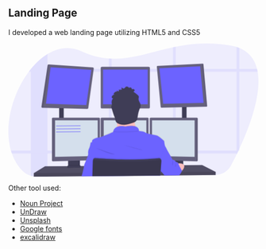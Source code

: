 ## Landing Page

I developed a web landing page utilizing HTML5 and CSS5


<svg xmlns="http://www.w3.org/2000/svg" xmlns:xlink="http://www.w3.org/1999/xlink" data-name="Layer 1" width="1041.32" height="554.17" viewBox="0 0 1041.32 554.17"><defs><linearGradient id="dff037aa-d578-4bab-81e7-399360663117-75" x1="597.75" y1="725.44" x2="597.75" y2="347.69" gradientUnits="userSpaceOnUse"><stop offset="0" stop-color="gray" stop-opacity="0.25"/><stop offset="0.54" stop-color="gray" stop-opacity="0.12"/><stop offset="1" stop-color="gray" stop-opacity="0.1"/></linearGradient></defs><title>programming</title><path d="M1040.82,611.12q-1.74,3.75-3.47,7.4-2.7,5.67-5.33,11.12c-.78,1.61-1.56,3.19-2.32,4.77-8.6,17.57-16.63,33.11-23.45,45.89A73.21,73.21,0,0,1,942.44,719l-151.65,1.65h-1.6l-13,.14-11.12.12-34.1.37-1.38,0-17.36.19h-.53l-107,1.16-95.51,1-11.11.12-69,.75H429l-44.75.48h-.48l-141.5,1.53-42.33.46a88.07,88.07,0,0,1-26.67-3.82,86.39,86.39,0,0,1-39.09-24.75C116,678.37,102.75,655,93.85,629.64q-1.93-5.49-3.6-11.12C59.44,514.37,97,380,164.6,290.08q4.25-5.64,8.64-11l.07-.08c20.79-25.52,44.1-46.84,68.93-62,44-26.91,92.75-34.49,140.7-11.9,40.57,19.12,78.45,28.11,115.17,30.55,3.71.24,7.42.42,11.11.53,84.23,2.65,163.17-27.7,255.87-47.29,3.69-.78,7.39-1.55,11.12-2.28,66.13-13.16,139.49-20.1,226.73-5.51a189.09,189.09,0,0,1,26.76,6.4q5.77,1.86,11.12,4c41.64,16.94,64.35,48.24,74,87.46q1.37,5.46,2.37,11.11C1134.3,384.41,1084.19,518.23,1040.82,611.12Z" transform="translate(-79.34 -172.91)" fill="#6c63ff" opacity="0.1"/><g opacity="0.1"><path d="M242.24,217V726.62l-42.33.46a88.07,88.07,0,0,1-26.67-3.82V279h.07C194.1,253.45,217.41,232.13,242.24,217Z" transform="translate(-79.34 -172.91)" fill="#6c63ff"/><path d="M1117.24,290.08H164.6q4.25-5.64,8.64-11V279h941.63Q1116.24,284.43,1117.24,290.08Z" transform="translate(-79.34 -172.91)" fill="#6c63ff"/><path d="M1040.82,191.51v427h-3.47q-2.7,5.67-5.33,11.12c-.78,1.61-1.56,3.19-2.32,4.77V187.47Q1035.47,189.33,1040.82,191.51Z" transform="translate(-79.34 -172.91)" fill="#6c63ff"/><path d="M776.21,186.58V720.83l-11.12.12V188.86C768.78,188.08,772.48,187.31,776.21,186.58Z" transform="translate(-79.34 -172.91)" fill="#6c63ff"/><path d="M509.22,236.15V723.73l-11.11.12V235.62C501.82,235.86,505.53,236,509.22,236.15Z" transform="translate(-79.34 -172.91)" fill="#6c63ff"/><path d="M1037.35,618.52q-2.7,5.67-5.33,11.12H93.85q-1.93-5.49-3.6-11.12Z" transform="translate(-79.34 -172.91)" fill="#6c63ff"/></g><rect x="211.6" y="265.83" width="19" height="57.66" fill="#3f3d56"/><rect x="722.93" y="262.83" width="19" height="61" fill="#3f3d56"/><polygon points="863.1 533.65 863.1 546.65 711.18 548.05 709.56 548.08 651.82 548.61 650.44 548.63 632.89 548.78 632.37 548.78 525.39 549.77 349.78 551.4 349.63 551.4 304.98 551.82 304.5 551.83 106.1 553.65 106.1 538.65 152.75 510.65 246.35 509.87 248.35 509.86 249.01 509.85 251.01 509.82 295.95 509.45 297.96 509.44 298.6 509.43 300.6 509.42 315.01 509.3 315.39 509.29 350.94 508.99 351.23 508.99 628.63 506.65 635.42 506.6 636.1 506.6 641.28 506.55 678.93 506.24 680.93 506.21 682.78 506.19 683.74 506.19 695.45 506.1 697.77 506.07 700.88 506.05 710.63 505.96 726.1 505.83 728.1 505.81 731.58 505.79 732.23 505.79 806.94 505.15 863.1 533.65" fill="#65617d"/><polygon points="863.1 533.65 863.1 546.65 711.18 548.05 709.56 548.08 651.82 548.61 650.44 548.63 632.89 548.78 632.37 548.78 525.39 549.77 349.78 551.4 349.63 551.4 304.98 551.82 304.5 551.83 106.1 553.65 106.1 538.65 152.75 510.65 246.35 509.87 248.35 509.86 249.01 509.85 251.01 509.82 295.95 509.45 297.96 509.44 298.6 509.43 300.6 509.42 315.01 509.3 315.39 509.29 350.94 508.99 351.23 508.99 628.63 506.65 635.42 506.6 636.1 506.6 641.28 506.55 678.93 506.24 680.93 506.21 682.78 506.19 683.74 506.19 695.45 506.1 697.77 506.07 700.88 506.05 710.63 505.96 726.1 505.83 728.1 505.81 731.58 505.79 732.23 505.79 806.94 505.15 863.1 533.65" opacity="0.2"/><path d="M375.44,656.57v24.49a6.13,6.13,0,0,1-3.5,5.54,6,6,0,0,1-2.5.6l-34.9.74a6,6,0,0,1-2.7-.57,6.12,6.12,0,0,1-3.57-5.57V656.57Z" transform="translate(-79.34 -172.91)" fill="#3f3d56"/><path d="M375.44,656.57v24.49a6.13,6.13,0,0,1-3.5,5.54,6,6,0,0,1-2.5.6l-34.9.74a6,6,0,0,1-2.7-.57,6.12,6.12,0,0,1-3.57-5.57V656.57Z" transform="translate(-79.34 -172.91)" opacity="0.1"/><path d="M377.44,656.57v24.49a6.13,6.13,0,0,1-3.5,5.54,6,6,0,0,1-2.5.6l-34.9.74a6,6,0,0,1-2.7-.57,6.12,6.12,0,0,1-3.57-5.57V656.57Z" transform="translate(-79.34 -172.91)" fill="#3f3d56"/><rect x="680.93" y="483.66" width="47.17" height="31.5" fill="#3f3d56"/><rect x="680.93" y="483.66" width="47.17" height="31.5" opacity="0.1"/><rect x="678.93" y="483.66" width="47.17" height="31.5" fill="#3f3d56"/><polygon points="230.6 265.82 230.6 271.55 211.6 271.06 211.6 265.82 230.6 265.82" opacity="0.1"/><path d="M435,277.31l-22.83,164a4.3,4.3,0,0,1-4.37,3.71L225,440.28l-3.47-.09a4.3,4.3,0,0,1-4.16-4.87L243,263.64a4.3,4.3,0,0,1,4.54-3.63L431,272.43A4.29,4.29,0,0,1,435,277.31Z" transform="translate(-79.34 -172.91)" fill="#65617d"/><polygon points="175.93 99.16 156.6 250.49 324.6 255.82 345.26 109.82 175.93 99.16" fill="#6c63ff"/><rect x="384.6" y="96.82" width="204.67" height="173.33" rx="5.33" ry="5.33" fill="#65617d"/><rect x="394.26" y="108.49" width="186" height="144.33" fill="#6c63ff"/><polygon points="741.93 262.82 741.93 266.61 722.93 267 722.93 262.82 741.93 262.82" opacity="0.1"/><path d="M907,432.53a3.08,3.08,0,0,1-3,3.28L716.8,439.68a3.08,3.08,0,0,1-3.13-2.79L697.58,269.61a3.08,3.08,0,0,1,2.92-3.37L886.28,257l2-.1a3.07,3.07,0,0,1,3.22,2.8Z" transform="translate(-79.34 -172.91)" fill="#65617d"/><polygon points="628.93 103.16 798.6 94.82 812.93 246.82 644.6 250.82 628.93 103.16" fill="#6c63ff"/><path d="M907,432.53a3.08,3.08,0,0,1-3,3.28L886.28,257l2-.1a3.07,3.07,0,0,1,3.22,2.8Z" transform="translate(-79.34 -172.91)" opacity="0.1"/><path d="M247.57,260,225,440.28l-3.47-.09a4.3,4.3,0,0,1-4.16-4.87L243,263.64A4.3,4.3,0,0,1,247.57,260Z" transform="translate(-79.34 -172.91)" opacity="0.1"/><rect x="211.6" y="306.41" width="19" height="17.08" opacity="0.1"/><polygon points="298.1 483.65 298.1 488.62 250.93 489.88 250.93 483.65 298.1 483.65" opacity="0.1"/><path d="M460.69,485.27v168.2a4,4,0,0,1-3.85,3.95l-191.65,5.1h-.05a4,4,0,0,1-3.95-3.95V485.27a4,4,0,0,1,3.95-3.95h191.6A4,4,0,0,1,460.69,485.27Z" transform="translate(-79.34 -172.91)" fill="#65617d"/><path d="M265.19,481.32v181.2h-.05a4,4,0,0,1-3.95-3.95V485.27a4,4,0,0,1,3.95-3.95Z" transform="translate(-79.34 -172.91)" opacity="0.1"/><polygon points="194.6 319.15 372.1 319.15 372.1 467.4 194.6 471.4 194.6 319.15" fill="#d4dfec"/><rect x="722.93" y="306.41" width="19" height="17.42" opacity="0.1"/><polygon points="726.1 483.65 726.1 490.06 678.93 488.8 678.93 483.65 726.1 483.65" opacity="0.1"/><path d="M867.69,485.27v173.3a4,4,0,0,1-4,3.95h0L672,657.42a4,4,0,0,1-3.85-3.95V485.27a4,4,0,0,1,3.95-3.95h191.6A4,4,0,0,1,867.69,485.27Z" transform="translate(-79.34 -172.91)" fill="#65617d"/><path d="M867.69,485.27v173.3a4,4,0,0,1-4,3.95h0V481.32h0A4,4,0,0,1,867.69,485.27Z" transform="translate(-79.34 -172.91)" opacity="0.1"/><polygon points="775.6 319.15 598.1 319.15 598.1 467.4 775.6 471.4 775.6 319.15" fill="#d4dfec"/><path d="M663.19,485.27v168.2a4,4,0,0,1-3.85,3.95l-191.65,5.1h0a4,4,0,0,1-4-3.95V485.27a4,4,0,0,1,3.95-3.95h191.6A4,4,0,0,1,663.19,485.27Z" transform="translate(-79.34 -172.91)" fill="#65617d"/><polygon points="397.1 319.15 574.6 319.15 574.6 467.4 397.1 471.4 397.1 319.15" fill="#d4dfec"/><polygon points="863.1 533.65 863.1 546.65 711.18 548.05 709.56 548.08 651.82 548.61 650.44 548.63 632.89 548.78 632.37 548.78 525.39 549.77 349.78 551.4 349.63 551.4 304.98 551.82 304.5 551.83 106.1 553.65 106.1 538.65 308.61 537.32 309.09 537.32 350.08 537.04 350.27 537.04 633.35 535.17 633.64 535.17 633.81 535.16 634.28 535.16 639.07 535.13 640.53 535.13 715.02 534.63 719.42 534.61 720.4 534.6 863.1 533.65" opacity="0.1"/><circle cx="487.26" cy="272.16" r="51.33" fill="#fbbebe"/><path d="M383.74,725.09c0-.11.06-.23.1-.35,1-3.59,2.78-9.66,4.11-14.51.17-.6.33-1.19.48-1.75,1.47-5.47,4.33-18.28,5.92-26.27.56-2.81,1-5,1.09-6.1.2-1.69,3.21-8.92,6.62-17.23,2.39-5.84,5-12.22,6.91-17.6a61.38,61.38,0,0,0,2.93-9.85,5.1,5.1,0,0,0,0-2.13,14.69,14.69,0,0,1-.48-3.5v0c-.23-6.2,1.62-16,4.48-20.11,3.5-5,6-23.66,6-23.66s5.18.75,6-3.53a6.15,6.15,0,0,0,.1-1.4,7.41,7.41,0,0,0-.09-1.11c-.89-6.24,14.72-12.88,23.5-14.31a19.67,19.67,0,0,1,3-.28,27.24,27.24,0,0,0,6.25-1.44q1.4-.43,3-1c3.68-1.24,8.08-2.88,12.75-4.68,17.56-6.81,38.82-16,38.82-16,.15-.71.32-1.39.51-2.06a27.71,27.71,0,0,1,16.35-18.93h0c0-.66,0-1.33,0-2,0-3.45-.15-7-.3-10.54,0-.69-.06-1.38-.1-2.07,0-.2,0-.41,0-.61s0-.35,0-.52c0-.7-.07-1.4-.11-2.09l-.18-.14a16.41,16.41,0,0,1-3.9-4.2,15.27,15.27,0,0,1-1.42-3c-1.25-3.39-1.54-7.17-2.38-10.75l-.18-.74a84,84,0,0,0-4-10.58c-2.21-5.42-3.91-11-5.6-16.65q-1.54-5.13-3.11-10.28l-1.58-5.24c-.3-1-.6-2-.83-3v0a13.27,13.27,0,0,1-.26-1.4,0,0,0,0,1,0,0,10,10,0,0,1,.24-4.61,32.09,32.09,0,0,1,1.32-3,7.87,7.87,0,0,0,.5-1.38v0a3,3,0,0,0,.08-.32,5.65,5.65,0,0,0,.11-1.08,18.46,18.46,0,0,0-.52-3.89.07.07,0,0,1,0-.05,2.56,2.56,0,0,0-.05-.27,25.48,25.48,0,0,1-.36-3,28.45,28.45,0,0,1,3.47-15.57l.19-.36a25.22,25.22,0,0,1,1.84-2.78h0c.31-.42.63-.82,1-1.22-1.4,1.34-3.7.75-5-.69a3.61,3.61,0,0,1-.55-.75,3.81,3.81,0,0,1-.23-.45c-.05-.12-.09-.25-.13-.38-.7-2.45.52-5.06,2.12-7.05a18.49,18.49,0,0,1,5.74-4.7h0a3.84,3.84,0,0,1,.4-.21,17.12,17.12,0,0,1,2.64-1.06h0a15.06,15.06,0,0,1,1.63-.44l-3.71-.34-1.5-.14a14.49,14.49,0,0,1,13-10.91h1.08a11.73,11.73,0,0,1,1.57.13,4.44,4.44,0,0,1-2.65-4.33,14.41,14.41,0,0,0,9.19,3.06h.38a30,30,0,0,1-.34-3.27h0a0,0,0,0,1,0,0,0,0,0,0,1,0,0,33.19,33.19,0,0,1,0-4.46,8.44,8.44,0,0,0,6.78,2.26l-2.08-2.9a9.49,9.49,0,0,0,6.56,2.05l.48-.05a7,7,0,0,0,1.19-.23l.09,0c-.19-.24-.36-.49-.53-.75l-.06-.12a9.67,9.67,0,0,1-1-2.09,6.59,6.59,0,0,1-.24-.87h0a8.75,8.75,0,0,1,.45-5.45c3.23,2.7,6.77,6.39,11,3.6s4.37-7.91,11-7.39a10.2,10.2,0,0,1,8.41,6.12,6.75,6.75,0,0,1,7.67-1.75,6.85,6.85,0,0,1,3.88,6.89c2.75-.69,5.71-1.37,8.35-.33s4.34,4.41,2.84,6.66a1.43,1.43,0,0,1-.14.2c-1.23,1.59-3.95,2.46-3.66,4.46l.42.3,1.3.94a.05.05,0,0,1,0,0q7.65,5.52,14.9,11.6c2.48,2.08,5.12,4.58,5.29,7.83a8.64,8.64,0,0,1-.24,2.37h0c-.16.78-.38,1.56-.55,2.34a19.51,19.51,0,0,0-.34,6.05h0c.07.59.16,1.17.27,1.76,1.53,7.73,7.71,14.11,8.32,22l0,.56a17.78,17.78,0,0,1-.07,2.53c-.46,4.8-2.68,9.41-4.48,14-.11.28-.22.56-.32.84-3.47,9-5.47,18.59-7,28.16a100.26,100.26,0,0,1-2,10.09A26.73,26.73,0,0,1,611,492.07a16.22,16.22,0,0,1-3.36,3,18.67,18.67,0,0,1-2.65,1.41s0,0,0,.06c.11.61.2,1.22.31,1.83.06.32.11.64.17,1h0a.14.14,0,0,0,0,.06c.84,4.73,1.8,9.36,2.81,13.76l.51,2.19c12.6,4.55,14.09,13.87,14.18,17.44a9.64,9.64,0,0,1,0,1.43s19,.5,26.5,6a20.34,20.34,0,0,0,4.51,2.3,83,83,0,0,0,9.25,2.89c1.61.42,3.29.83,5,1.23,3,.69,6.18,1.36,9.25,2,8.19,1.65,15.9,3,19.81,4,9.33,2.36,30.67,22.82,30.67,22.82s2.5,20.64,5,23.65,7,13.59,7,13.59l16.54,29.41,7,12.37h4.5c.62,0,1.84.88,3.21,2.1,1.19,1.06,2.51,2.38,3.67,3.58l1.92,2.05,1.2,1.33s7.27.18,9.24,5.93c5.92-.17,13.19.22,18.28,2.5a14.14,14.14,0,0,1,2,1.08,8.68,8.68,0,0,1,4.13,5.66,8.34,8.34,0,0,1,.18,1.44c0,.57,0,1.14,0,1.7-.36,7.57-5.29,13.87-9.82,18.11l.32.57s-.15.36-.44,1c-.08.19-.18.4-.29.64h0c-.59,1.26-1.53,3.15-2.76,5.36a63.31,63.31,0,0,1-9.57,13.17l-.29.3-57.74.53-.17-.2L719.87,708l-5.57-6.64-.17-.21-.16,1.59-.54,5.3-1.3,12.81-.07.64,0,.17-.15,1.48.11-1.48h-.29l-107,1L429.11,724.6l0,.84h-.14l0-.84-44.75.48Z" transform="translate(-79.34 -172.91)" fill="url(#dff037aa-d578-4bab-81e7-399360663117-75)"/><path d="M617.94,550.07s-99.5,12-90,0c3.44-4.34,4.39-17.2,4.2-31.85-.06-4.45-.22-9.06-.45-13.65-1.1-22-3.75-43.5-3.75-43.5s87-41,77-8.5c-4,13.13-2.69,31.57.35,48.88.89,5.05,1.92,10,3,14.7A344.67,344.67,0,0,0,617.94,550.07Z" transform="translate(-79.34 -172.91)" fill="#fbbebe"/><path d="M617.94,550.07s-99.5,12-90,0c3.44-4.34,4.39-17.2,4.2-31.85,15.17-6.48,34.47-1.65,34.47-1.65,20.32-4.05,33.35-3.26,41.68-.42A344.67,344.67,0,0,0,617.94,550.07Z" transform="translate(-79.34 -172.91)" opacity="0.1"/><path d="M429.08,725.44l0-.84,175.62-1.91,107-1H712l-.11,1.48.15-1.48h.19l0-.17,1.37-13.45.52-5.09.16-1.59.14-1.33,6.18-20.61,6.18-20.58,5.2-17.33,7.94-26.48s-4.5-10.5-7-13.5-5-23.5-5-23.5-21.34-20.33-30.67-22.67c-3.91-1-11.63-2.33-19.83-4-3.07-.62-6.22-1.28-9.25-2-1.71-.39-3.39-.8-5-1.21a87.91,87.91,0,0,1-9.25-2.86,20.7,20.7,0,0,1-4.5-2.29c-7.35-5.39-25.77-6-26.48-6h0a.42.42,0,0,1,0-.07v-.09a10.26,10.26,0,0,0,0-1.26c0-.4,0-.87-.09-1.4,0-.16,0-.33-.07-.5-.05-.36-.11-.74-.2-1.14a5,5,0,0,0-.12-.53,17.21,17.21,0,0,0-1.25-3.49c-.07-.16-.16-.33-.24-.49a18.25,18.25,0,0,0-1.7-2.63c-.13-.17-.27-.35-.42-.52a19.58,19.58,0,0,0-2.72-2.64c-.27-.21-.55-.43-.84-.63a4.67,4.67,0,0,0-.51-.36l-.89-.58-.83-.48c-.73-.4-1.5-.79-2.34-1.16-.26-.12-.54-.23-.82-.34s-.72-.28-1.09-.42l-.06,0L608,518c-.57-.19-1.15-.36-1.76-.53l-.93-.24-1-.23-1-.21c-1-.2-2.07-.38-3.19-.52l-1.14-.14-1.17-.12-1.21-.1-1.72-.1-2-.07a124.68,124.68,0,0,0-26.24,2.79,72.27,72.27,0,0,0-18.26-1.68l-.87,0-1,.06-.64,0-1.29.12c-.43,0-.87.09-1.3.15s-.88.11-1.31.18l-.66.11c-.65.11-1.31.23-2,.37q-.33.06-.66.15c-.87.19-1.74.42-2.6.68-.43.12-.86.26-1.29.41-.22.06-.43.14-.64.22l-.64.23-.63.25-.75.3c-.38.16-.75.33-1.12.51-.21.09-.42.19-.62.3s-.41.2-.6.31a27.75,27.75,0,0,0-6.21,4.38l-.51.49-.5.51c-.17.17-.33.35-.49.53a23.82,23.82,0,0,0-1.82,2.25c-.16.21-.31.42-.46.64a26.69,26.69,0,0,0-1.72,2.92c-.13.24-.25.49-.37.73a32.7,32.7,0,0,0-2,5.25q-.28,1-.51,2S494,550.24,476.44,557c-4.67,1.8-9.07,3.43-12.75,4.66-1.07.36-2.07.69-3,1a26.7,26.7,0,0,1-6.25,1.44,19.67,19.67,0,0,0-3,.28c-8.07,1.31-21.9,7-23.41,12.71a3.69,3.69,0,0,0-.1,1.4s0,.07,0,.11c1,7-6,6-6,6s-2.5,18.5-6,23.5c-2.53,3.6-4.26,11.63-4.48,17.69v0a19.61,19.61,0,0,0,.44,5.63c0,.05,0,.1,0,.14.4,1.34-.56,5-2.19,9.69-1.77,5.15-4.35,11.55-6.83,17.59-3.74,9.12-7.26,17.4-7.48,19.22-.09.81-.35,2.26-.71,4.13-1.46,7.62-4.7,22.13-6.3,28-1.19,4.38-2.92,10.38-4.11,14.5,0,.12-.07.24-.1.35L429,724.6l0,.84h.14Z" transform="translate(-79.34 -172.91)" fill="#6c63ff"/><path d="M445.44,607.57s57,29.5,77.5,26Z" transform="translate(-79.34 -172.91)" opacity="0.1"/><path d="M561.44,595.57s55.5,18,74,20.5S561.44,595.57,561.44,595.57Z" transform="translate(-79.34 -172.91)" opacity="0.1"/><path d="M623,537.65c-29,5.34-83.6,4.19-107.2,3.38,8.65-31,50.83-20.46,50.83-20.46C618.84,510.15,622.84,531.77,623,537.65Z" transform="translate(-79.34 -172.91)" opacity="0.1"/><path d="M623,535.65c-29,5.34-83.6,4.19-107.2,3.38,8.65-31,50.83-20.46,50.83-20.46C618.84,508.15,622.84,529.77,623,535.65Z" transform="translate(-79.34 -172.91)" fill="#6c63ff"/><path d="M776.94,672.32s34.16-5.25,34.83,9.75-17.42,25.48-17.42,25.48Z" transform="translate(-79.34 -172.91)" fill="#fbbebe"/><path d="M605.29,501.45a47,47,0,0,1-4.5,1.74c-10.78,3.72-21.65,7.47-33,8.83s-23.26.16-33.16-5.5a28.77,28.77,0,0,1-3-1.95c-1.1-22-3.75-43.5-3.75-43.5s87-41,77-8.5C600.9,465.7,602.25,484.14,605.29,501.45Z" transform="translate(-79.34 -172.91)" opacity="0.1"/><path d="M552.52,364.84a9.47,9.47,0,0,1-8.32-1.75l2.08,2.89a8.47,8.47,0,0,1-6.78-2.25,34.08,34.08,0,0,0,.32,7.75,14.52,14.52,0,0,1-9.56-3,4.42,4.42,0,0,0,2.64,4.31,14.34,14.34,0,0,0-15.6,10.71l5.22.48a18.47,18.47,0,0,0-10.44,6.37c-1.6,2-2.82,4.56-2.12,7s4.08,4,5.92,2.26a27.94,27.94,0,0,0-6.1,22.79,14.47,14.47,0,0,1,.46,5.26c-.33,1.65-1.37,3.08-1.89,4.69-1,2.92-.05,6.09.84,9l4.69,15.42c1.7,5.57,3.39,11.15,5.61,16.54a82.08,82.08,0,0,1,4,10.51c1.26,4.84,1.31,10.14,4,14.37a19.93,19.93,0,0,0,7.18,6.33c9.89,5.66,21.84,6.86,33.16,5.5s22.18-5.11,32.95-8.83a31,31,0,0,0,6.84-3c7.45-4.88,9.11-14.86,10.5-23.65,1.55-9.8,3.62-19.58,7.29-28.8,2.18-5.49,5-11.06,4.52-16.94-.61-7.81-6.79-14.14-8.32-21.82a19,19,0,0,1,.07-7.77,17.66,17.66,0,0,0,.79-4.7c-.17-3.22-2.81-5.7-5.29-7.77Q609.11,380,600.52,374c-.29-2,2.43-2.86,3.66-4.44,1.74-2.23-.06-5.77-2.7-6.81s-5.6-.36-8.35.33a6.59,6.59,0,0,0-11.55-5.11,10.2,10.2,0,0,0-8.42-6.08c-6.63-.52-6.76,4.55-11,7.34s-7.74-.89-11-3.57A9.28,9.28,0,0,0,552.52,364.84Z" transform="translate(-79.34 -172.91)" fill="#3f3d56"/><path d="M802.27,702.32s-.89,2.12-2.53,5.19a69,69,0,0,1-9,13.17l-.27.29-1.62,0-57.74.53-1.38,0-.17-.2-11.2-13.29L714.14,703l-.17-.21-.36-.42-.2-.24-.26-.31-8.21-9.74,3-12.5,5.11-21.06.13-.51,1-4,.71-3,2.38-9.78,8.16-33.65,14.5,7.5,15.29,27,8.21,14.5h4.5c.85,0,2.8,1.64,4.76,3.53.7.67,1.4,1.38,2,2,1.78,1.84,3.19,3.42,3.19,3.42s7.29.16,9.25,5.9a7,7,0,0,1,.25.85,40.3,40.3,0,0,0,2.53,6.56c1.29,2.81,2.91,6,4.55,9.19,3.05,5.85,6.15,11.42,7.29,13.44l.14.25Z" transform="translate(-79.34 -172.91)" fill="#6c63ff"/><path d="M716.37,657.17l-.1,1.43v.1l-.17,2.3-1.33,18.51-1.61,22.3-.46,6.28-1,13.44v.17l-107,1L429.11,724.6l0,.84h-.14l0-.84v-.28l.45-14.36.86-28.06.74-23.79.07-2.37a10.53,10.53,0,0,1,11.42-10.17c4.72.4,10.85.89,18.18,1.41l3,.22c42.33,2.94,120.56,6.74,199.5,2,1.66-.09,3.33-.19,5-.31,12.24-.77,24.47-1.76,36.58-3a10.53,10.53,0,0,1,11.6,11.23Z" transform="translate(-79.34 -172.91)" opacity="0.1"/><path d="M429.08,725.44l0-.84,175.62-1.91,107-1H712v-.17l1-13.44.43-6,1.64-22.61,1.29-17.9,0-.44a10.62,10.62,0,0,0-.11-2.47.3.3,0,0,0,0-.1,10.39,10.39,0,0,0-2-4.64,10.54,10.54,0,0,0-9.42-4c-12.11,1.24-24.34,2.23-36.58,3-1.67.12-3.34.22-5,.31-78.94,4.69-157.17.89-199.5-2l-3-.22c-7.33-.52-13.46-1-18.18-1.41a10.54,10.54,0,0,0-11.24,8.53,11,11,0,0,0-.18,1.64l-.68,22.16L429.54,710l-.44,14.36v.28l0,.84Z" transform="translate(-79.34 -172.91)" fill="#3f3d56"/><path d="M716.67,664.18l-1.23,15.33-1.83,22.85-.46,5.72-1,12.81-.06.64v.17h0l-.15,1.48.11-1.48h-.29l-107,1L429.11,724.6v-.28l.49-14.36,1-28.06.64-18.65A6.36,6.36,0,0,1,434.3,658a6.25,6.25,0,0,1,3.78-.9c2.1.17,4.68.37,7.69.59,4.89.36,10.92.78,17.94,1.22,13,.82,29.31,1.7,48,2.42,52,2,122.2,2.67,188.88-3.17,3-.26,6.1-.55,9.13-.84a6.26,6.26,0,0,1,3.48.66,5.16,5.16,0,0,1,.86.54,6.14,6.14,0,0,1,2,2.46,3.56,3.56,0,0,1,.25.61A6.28,6.28,0,0,1,716.67,664.18Z" transform="translate(-79.34 -172.91)" opacity="0.1"/><path d="M377.44,677.87v3.19a6.13,6.13,0,0,1-3.5,5.54l-40.1.77a6.12,6.12,0,0,1-3.57-5.57v-3Z" transform="translate(-79.34 -172.91)" opacity="0.1"/><polygon points="298.6 515.57 246.35 516.57 246.35 507.9 298.6 506.9 298.6 515.57" fill="#3f3d56"/><polygon points="298.6 515.57 246.35 516.57 246.35 507.9 298.6 506.9 298.6 515.57" opacity="0.1"/><polygon points="300.6 515.57 248.35 516.57 248.35 507.9 300.6 506.9 300.6 515.57" fill="#3f3d56"/><g opacity="0.1"><path d="M552.93,361.56a9.75,9.75,0,0,1-1.89-4.34,9.49,9.49,0,0,0,.42,4.6A9,9,0,0,0,552.93,361.56Z" transform="translate(-79.34 -172.91)"/><path d="M540.23,368.2a35.12,35.12,0,0,1-.37-3.7c0,1.23,0,2.47,0,3.71Z" transform="translate(-79.34 -172.91)"/><path d="M621.73,401.57a18.34,18.34,0,0,1,.36-2.65,18,18,0,0,0,.8-4.69,6.16,6.16,0,0,0-.16-1.06c-.17.92-.44,1.84-.64,2.75A19.14,19.14,0,0,0,621.73,401.57Z" transform="translate(-79.34 -172.91)"/><path d="M600.93,370.67l1.09.79a19.71,19.71,0,0,0,2.57-2.22,3.67,3.67,0,0,0,.38-3.64,3,3,0,0,1-.38.64C603.36,367.82,600.64,368.69,600.93,370.67Z" transform="translate(-79.34 -172.91)"/><path d="M518.76,380.29a12.32,12.32,0,0,0-.87,2.28,18.16,18.16,0,0,1,5-1.89Z" transform="translate(-79.34 -172.91)"/><path d="M532.55,369.41a14.83,14.83,0,0,1-1.88-1.23,4.25,4.25,0,0,0,.09,1.18A11.86,11.86,0,0,1,532.55,369.41Z" transform="translate(-79.34 -172.91)"/><path d="M630.32,428.33c-.41,4.85-2.67,9.52-4.5,14.12-3.67,9.22-5.74,19-7.29,28.81-1.39,8.79-3,18.77-10.5,23.64a30,30,0,0,1-6.83,3c-10.78,3.73-21.65,7.47-33,8.83s-23.26.17-33.16-5.49a20,20,0,0,1-7.18-6.33c-2.67-4.23-2.72-9.53-4-14.37a82.21,82.21,0,0,0-4-10.52c-2.21-5.38-3.91-11-5.6-16.53q-2.35-7.71-4.69-15.43a28.81,28.81,0,0,1-1.14-4.75c-.39,2.56.37,5.24,1.14,7.75q2.34,7.73,4.69,15.43c1.69,5.57,3.39,11.15,5.6,16.53a82.21,82.21,0,0,1,4,10.52c1.26,4.84,1.31,10.14,4,14.37a20,20,0,0,0,7.18,6.33c9.9,5.66,21.84,6.85,33.16,5.49s22.18-5.1,33-8.83a30,30,0,0,0,6.83-3c7.45-4.87,9.11-14.85,10.5-23.64,1.55-9.81,3.62-19.59,7.29-28.81,2.18-5.48,5-11.05,4.52-16.94C630.34,428.45,630.32,428.39,630.32,428.33Z" transform="translate(-79.34 -172.91)"/><path d="M510.63,424.46s0-.07,0-.11a14,14,0,0,0-.46-5.25,26.59,26.59,0,0,1-.39-3.32,27.35,27.35,0,0,0,.39,6.32C510.33,422.88,510.51,423.67,510.63,424.46Z" transform="translate(-79.34 -172.91)"/><path d="M513.68,400a27.74,27.74,0,0,1,2.61-3.67c-1.83,1.75-5.21.19-5.92-2.24a5.83,5.83,0,0,0,0,3A4.39,4.39,0,0,0,513.68,400Z" transform="translate(-79.34 -172.91)"/></g><path d="M763.44,656.57s3.17,11.5,0,21.5S763.44,656.57,763.44,656.57Z" transform="translate(-79.34 -172.91)" opacity="0.1"/><path d="M776.94,668.3s1.33,14.6-1.67,17.19S776.94,668.3,776.94,668.3Z" transform="translate(-79.34 -172.91)" opacity="0.1"/><line x1="198.99" y1="342.86" x2="300.6" y2="341.86" fill="none" stroke="#6c63ff" stroke-miterlimit="10" stroke-width="2"/><line x1="198.99" y1="355.33" x2="300.6" y2="354.34" fill="none" stroke="#6c63ff" stroke-miterlimit="10" stroke-width="2"/><line x1="198.99" y1="367.81" x2="300.6" y2="366.81" fill="none" stroke="#6c63ff" stroke-miterlimit="10" stroke-width="2"/>
</svg>

Other tool used:
<ul>
  <li><a href = 'https://thenounproject.com'>Noun Project</a></li>
  <li><a href = 'https://undraw.co'>UnDraw</a></li>
  <li><a href = 'https://unsplash.com'>Unsplash</a></li>
  <li><a href = 'https://fonts.google.com'>Google fonts</a></li>
  <li><a href = 'https://excalidraw.com'>excalidraw</a></li>
 </ul>


